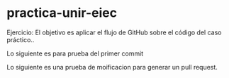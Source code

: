# practica-unir-eiec

Ejercicio: El objetivo es aplicar el flujo de GitHub sobre el código del caso práctico..

Lo siguiente es para prueba del primer commit

Lo siguiente es una prueba de moificacion para generar un pull request.

